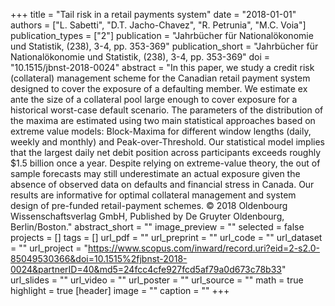 +++
title = "Tail risk in a retail payments system"
date = "2018-01-01"
authors = ["L. Sabetti", "D.T. Jacho-Chavez", "R. Petrunia", "M.C. Voia"]
publication_types = ["2"]
publication = "Jahrbücher für Nationalökonomie und Statistik, (238), 3-4, pp. 353-369"
publication_short = "Jahrbücher für Nationalökonomie und Statistik, (238), 3-4, pp. 353-369"
doi = "10.1515/jbnst-2018-0024"
abstract = "In this paper, we study a credit risk (collateral) management scheme for the Canadian retail payment system designed to cover the exposure of a defaulting member. We estimate ex ante the size of a collateral pool large enough to cover exposure for a historical worst-case default scenario. The parameters of the distribution of the maxima are estimated using two main statistical approaches based on extreme value models: Block-Maxima for different window lengths (daily, weekly and monthly) and Peak-over-Threshold. Our statistical model implies that the largest daily net debit position across participants exceeds roughly $1.5 billion once a year. Despite relying on extreme-value theory, the out of sample forecasts may still underestimate an actual exposure given the absence of observed data on defaults and financial stress in Canada. Our results are informative for optimal collateral management and system design of pre-funded retail-payment schemes. © 2018 Oldenbourg Wissenschaftsverlag GmbH, Published by De Gruyter Oldenbourg, Berlin/Boston."
abstract_short = ""
image_preview = ""
selected = false
projects = []
tags = []
url_pdf = ""
url_preprint = ""
url_code = ""
url_dataset = ""
url_project = "https://www.scopus.com/inward/record.uri?eid=2-s2.0-85049530366&doi=10.1515%2fjbnst-2018-0024&partnerID=40&md5=24fcc4cfe927fcd5af79a0d673c78b33"
url_slides = ""
url_video = ""
url_poster = ""
url_source = ""
math = true
highlight = true
[header]
image = ""
caption = ""
+++
